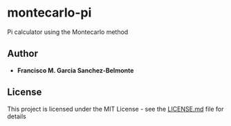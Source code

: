 # montecarlo-pi

Pi calculator using the Montecarlo method

## Author

* **Francisco M. Garcia Sanchez-Belmonte**

## License

This project is licensed under the MIT License - see the [LICENSE.md](LICENSE.md) file for details
